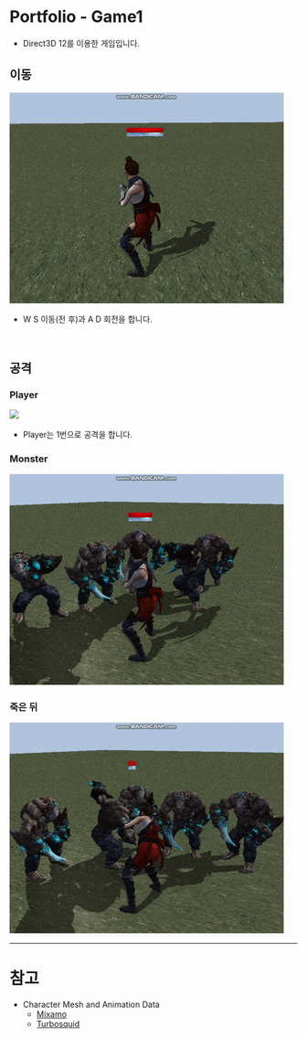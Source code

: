 # Portfolio - Game1
- Direct3D 12를 이용한 게임입니다.

## 이동
![](./Resource/GIF/Move.gif)
- W S 이동(전 후)과 A D 회전을 합니다.

<br/>

## 공격
### Player
![](./Resource/GIF/Attack_Player.gif)
- Player는 1번으로 공격을 합니다.

### Monster
![](./Resource/GIF/Attack_Monster.gif)

### 죽은 뒤
![](./Resource/GIF/After_Death.gif)

---

# 참고 
- Character Mesh and Animation Data
    - [Mixamo](https://www.mixamo.com/#/)
    - [Turbosquid](https://www.turbosquid.com)
